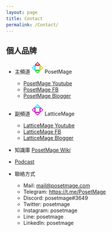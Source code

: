 ```yaml
---
layout: page
title: Contact
permalink: /Contact/
---
```


## 個人品牌
  * 主頻道 <img src="/Icon/New/PosetMage_t.png" Height="32" /> PosetMage 
    * [PosetMage Youtube](https://www.youtube.com/@PosetMage)
    * [PosetMage FB](https://www.facebook.com/posetmage)    
    * [PosetMage Blogger](https://posetmage.blogspot.com/)
  * 副頻道 <img src="/Icon/New/QuantumNecro_t.png" Height="32" /> LatticeMage
    * [LatticeMage Youtube](https://www.youtube.com/@LatticeMage)
    * [LatticeMage FB](https://www.facebook.com/LatticeMage)
    * [LatticeMage Blogger](http://LatticeMage.blogspot.com/)
  * 知識庫 [PosetMage Wiki](https://wiki.posetmage.com)
  * [Podcast](https://podcast.posetmage.com)

* 聯絡方式
    * Mail:      mail@posetmage.com
    * Telegram:  https://t.me/PosetMage
    * Discord:   posetmage#3649
    * Twitter:   posetmage
    * Instagram: posetmage 
    * Line:      posetmage 
    * LinkedIn:  posetmage
